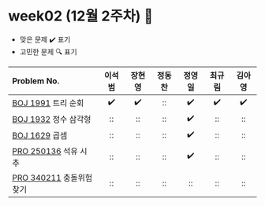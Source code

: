 
# week02 (12월 2주차) :pencil:

- 맞은 문제 :heavy_check_mark: 표기
- 고민한 문제 :mag: 표기


|Problem No.|이석범|장현영|정동찬|정영일|최규림|김아영|
|:-------------------------|:-----:|:------------------:|:-----:|:-----:|:-----:|:-----:|
|[BOJ 1991](https://www.acmicpc.net/problem/1991) 트리 순회|:heavy_check_mark:|:heavy_check_mark:|::|:heavy_check_mark:|:heavy_check_mark:|:heavy_check_mark:|
|[BOJ 1932](https://www.acmicpc.net/problem/1932) 정수 삼각형|::|::|::|:heavy_check_mark:|::|::|
|[BOJ 1629](https://www.acmicpc.net/problem/1629) 곱셈|::|::|::|:heavy_check_mark:|::|::|
|[PRO 250136](https://school.programmers.co.kr/learn/courses/30/lessons/250136) 석유 시추|::|::|::|:heavy_check_mark:|::|::|
|[PRO 340211](https://school.programmers.co.kr/learn/courses/30/lessons/340211) 충돌위험 찾기|::|::|::|::|::|::|
